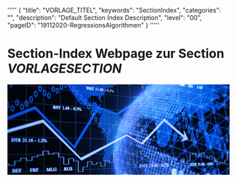 '''''
{
"title": "VORLAGE_TITEL",
"keywords": "SectionIndex",
"categories": "",
"description": "Default Section Index Description",
"level": "00",
"pageID": "19112020-RegressionsAlgorithmen"
}
'''''


<h1>Section-Index Webpage zur Section <i>VORLAGESECTION</i></h1>

![Regression-Banner](imgs/2020-11-19-09-17-01.png)

